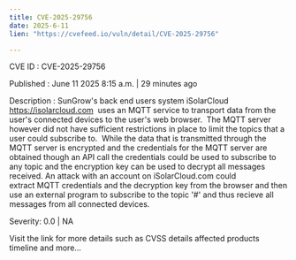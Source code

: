 ```yaml
---
title: CVE-2025-29756
date: 2025-6-11
lien: "https://cvefeed.io/vuln/detail/CVE-2025-29756"

---
```


CVE ID : CVE-2025-29756

Published :  June 11
2025
8:15 a.m. | 29 minutes ago

Description : SunGrow's back end users system  iSolarCloud https://isolarcloud.com  uses an MQTT service to transport data from the user's connected devices to the user's web browser. 
The MQTT server however did not have sufficient restrictions in place to limit the topics that a user could subscribe to. 
While the data that is transmitted through the MQTT server is encrypted and the credentials for the MQTT server are obtained though an API call
the credentials could be used to subscribe to any topic and the encryption key can be used to decrypt all messages received.
An attack with an account on iSolarCloud.com could extract MQTT credentials and the decryption key from the browser and then use an external program to subscribe to the topic '#' and thus recieve all messages from all connected devices.

Severity: 0.0 | NA

Visit the link for more details
such as CVSS details
affected products
timeline
and more...
